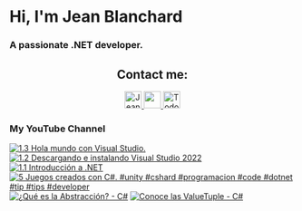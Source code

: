    # Hi, I'm Jean Blanchard
### A passionate .NET developer.



<h2 align="center">Contact me:</h2>

<p align="center">
  <a href="https://www.linkedin.com/in/jeanpblanchard/">
    <img src="https://www.vectorlogo.zone/logos/linkedin/linkedin-icon.svg" alt="Jean Blanchard's LinkedIn Profile" height="30" width="30">
  </a>
      <a href="mailto:ijeanpierrebp@gmail.com">
    <img src="https://www.vectorlogo.zone/logos/gmail/gmail-icon.svg" height="30" width="30">
  </a>
  <a href="https://www.youtube.com/@todoconnet">
    <img src="https://www.vectorlogo.zone/logos/youtube/youtube-icon.svg" alt="Todo con .NET YouTube Channel" height="30" width="30">
  </a>
  


</p>


### My YouTube Channel
<!-- BEGIN YOUTUBE-CARDS -->
[![1.3 Hola mundo con Visual Studio.](https://ytcards.demolab.com/?id=g_05vmtm7Go&title=1.3+Hola+mundo+con+Visual+Studio.&lang=en&timestamp=1724908795&background_color=%230d1117&title_color=%23ffffff&stats_color=%23dedede&max_title_lines=1&width=250&border_radius=5 "1.3 Hola mundo con Visual Studio.")](https://www.youtube.com/watch?v=g_05vmtm7Go)
[![1.2 Descargando e instalando Visual Studio 2022](https://ytcards.demolab.com/?id=XQRhqyAVjC0&title=1.2+Descargando+e+instalando+Visual+Studio+2022&lang=en&timestamp=1724613007&background_color=%230d1117&title_color=%23ffffff&stats_color=%23dedede&max_title_lines=1&width=250&border_radius=5 "1.2 Descargando e instalando Visual Studio 2022")](https://www.youtube.com/watch?v=XQRhqyAVjC0)
[![1.1 Introducción a .NET](https://ytcards.demolab.com/?id=RVjLd7OB9sw&title=1.1+Introducci%C3%B3n+a+.NET&lang=en&timestamp=1724448291&background_color=%230d1117&title_color=%23ffffff&stats_color=%23dedede&max_title_lines=1&width=250&border_radius=5 "1.1 Introducción a .NET")](https://www.youtube.com/watch?v=RVjLd7OB9sw)
[![5 Juegos creados con C#.       #unity #cshard #programacion #code #dotnet #tip #tips #developer](https://ytcards.demolab.com/?id=H8iXjj1MCx0&title=5+Juegos+creados+con+C%23.+++++++%23unity+%23cshard+%23programacion+%23code+%23dotnet+%23tip+%23tips+%23developer&lang=en&timestamp=1686659577&background_color=%230d1117&title_color=%23ffffff&stats_color=%23dedede&max_title_lines=1&width=250&border_radius=5 "5 Juegos creados con C#.       #unity #cshard #programacion #code #dotnet #tip #tips #developer")](https://www.youtube.com/watch?v=H8iXjj1MCx0)
[![¿Qué es la Abstracción? - C#](https://ytcards.demolab.com/?id=AMsRzZqSeHM&title=%C2%BFQu%C3%A9+es+la+Abstracci%C3%B3n%3F+-+C%23&lang=en&timestamp=1685498298&background_color=%230d1117&title_color=%23ffffff&stats_color=%23dedede&max_title_lines=1&width=250&border_radius=5 "¿Qué es la Abstracción? - C#")](https://www.youtube.com/watch?v=AMsRzZqSeHM)
[![Conoce las ValueTuple - C#](https://ytcards.demolab.com/?id=ACtlOmXHQxE&title=Conoce+las+ValueTuple+-+C%23&lang=en&timestamp=1682964694&background_color=%230d1117&title_color=%23ffffff&stats_color=%23dedede&max_title_lines=1&width=250&border_radius=5 "Conoce las ValueTuple - C#")](https://www.youtube.com/watch?v=ACtlOmXHQxE)
<!-- END YOUTUBE-CARDS -->
